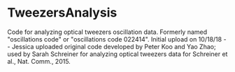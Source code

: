 # TweezersAnalysis
Code for analyzing optical tweezers oscillation data.
Formerly named "oscillations code" or "oscillations code 022414". 
Initial upload on 10/18/18 -- Jessica uploaded original code developed by Peter Koo and Yao Zhao; used by Sarah Schreiner for analyzing optical tweezers data for Schreiner et al., Nat. Comm., 2015.
